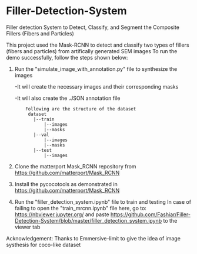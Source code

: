 # Filler-Detection-System
Filler detection System to Detect, Classify, and Segment the Composite Fillers (Fibers and Particles)

This project used the Mask-RCNN to detect and classify two types of fillers (fibers and particles) from artifically generated SEM images To run the demo successfully, follow the steps shown below:

1. Run the "simulate_image_with_annotation.py" file to synthesize the images

      -It will create the necessary images and their corresponding masks
      
      -It will also create the .JSON annotation file
      
           Following are the structure of the dataset 
            dataset
              |--train
                  |--images
                  |--masks
              |--val
                  |--images
                  |--masks
              |--test
                  |--images
          
2. Clone the matterport Mask_RCNN repository from https://github.com/matterport/Mask_RCNN
3. Install the pycocotools as demonstrated in https://github.com/matterport/Mask_RCNN
4. Run the "filler_detection_system.ipynb" file to train and testing
In case of failing to open the "train_mrcnn.ipynb" file here, go to: https://nbviewer.jupyter.org/ and paste https://github.com/Fashiar/Filler-Detection-System/blob/master/filler_detection_system.ipynb to the viewer tab

Acknowledgement: Thanks to Emmersive-limit to give the idea of image systhesis for coco-like dataset
